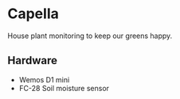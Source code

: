 # Capella 

House plant monitoring to keep our greens happy.

## Hardware

* Wemos D1 mini
* FC-28 Soil moisture sensor

